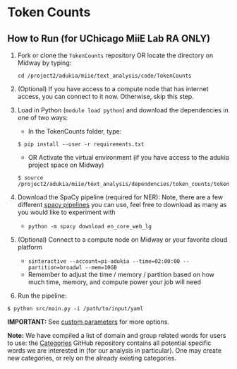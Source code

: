 # Token Counts
## How to Run (for UChicago MiiE Lab RA ONLY) 

1. Fork or clone the `TokenCounts` repository OR locate the directory on Midway by typing: 

   `cd /project2/adukia/miie/text_analysis/code/TokenCounts`
   
2. (Optional) If you have access to a compute node that has internet access, you can connect to it now. Otherwise, skip this step.
3. Load in Python (`module load python`) and download the dependencies in one of two ways:
    - In the TokenCounts folder, type:
    ```
    $ pip install --user -r requirements.txt
    ```
    - OR Activate the virtual environment (if you have access to the adukia project space on Midway)
    ```
    $ source /project2/adukia/miie/text_analysis/dependencies/token_counts/token_counts/bin/activate
    ```
4. Download the SpaCy pipeline (required for NER): Note, there are a few different [spacy pipelines](https://spacy.io/usage/v3) you can use, feel free to download as many as you would like to experiment with
    - `python -m spacy download en_core_web_lg`

5. (Optional) Connect to a compute node on Midway or your favorite cloud platform
    - `sinteractive --account=pi-adukia --time=02:00:00 --partition=broadwl --mem=10GB`
    - Remember to adjust the time / memory / partition based on how much time, memory, and compute power your job will need
 
6. Run the pipeline:
  ```
  $ python src/main.py -i /path/to/input/yaml
  ```
**IMPORTANT:** See [custom parameters](https://github.com/miielab/miienlp/blob/main/documentation/developer_documentation/tokenCounts.md) for more options.

**Note:** We have compiled a list of domain and group related words for users to use: the [Categories](https://github.com/miielab/Categories) GitHub repository contains all potential specific words we are interested in (for our analysis in particular). One may create new categories, or rely on the already existing categories. 
